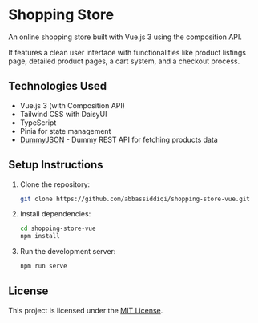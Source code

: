 # Shopping Store

An online shopping store built with Vue.js 3 using the composition API.

It features a clean user interface with functionalities like product listings page, detailed product pages, a cart system, and a checkout process.

## Technologies Used

- Vue.js 3 (with Composition API)
- Tailwind CSS with DaisyUI
- TypeScript
- Pinia for state management
- [DummyJSON](https://dummyjson.com/) - Dummy REST API for fetching products data

## Setup Instructions

1. Clone the repository:

    ```sh
    git clone https://github.com/abbassiddiqi/shopping-store-vue.git
    ```

2. Install dependencies:

    ```sh
    cd shopping-store-vue
    npm install
    ```

3. Run the development server:

    ```sh
    npm run serve
    ```

## License
This project is licensed under the [MIT License](https://github.com/abbassiddiqi/shopping-store-vue/blob/master/LICENSE).